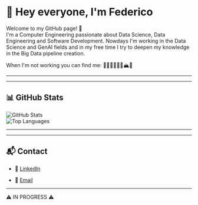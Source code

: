 # 👋 Hey everyone, I'm Federico

Welcome to my GitHub page! 🚀  
I'm a Computer Engineering passionate about Data Science, Data Engineering and Software Development. Nowdays I'm working in the Data Science and GenAI fields and in my free time I try to deepen my knowledge in the Big Data pipeline creation. 

When I'm not working you can find me: 🏀🏐🏃🏼‍♂️‍➡️🏔️🍻

---
<!--
## 🔧 Tech Stack

- 💻 **Languages**: Python, MATLAB, C    
- 🛠️ **Tools**: Git, Docker  
-->
---

## 📊 GitHub Stats

![GitHub Stats](https://github-readme-stats.vercel.app/api?username=ManuelinoFrischezz&show_icons=true&theme=radical)  
![Top Languages](https://github-readme-stats.vercel.app/api/top-langs/?username=ManuelinoFrischezz&layout=compact&theme=radical)

---
<!--
## 🚀 Projects

- 🔹 [Project 1](https://github.com/ManuelinoFrischezz/project1) — short description  
- 🔹 [Project 2](https://github.com/ManuelinoFrischezz/project2) — short description  
- 🔹 [Project 3](https://github.com/ManuelinoFrischezz/project3) — short description  
-->
---

## 📬 Contact

- 💼 [LinkedIn](https://www.linkedin.com/in/federico-pietro-bernardini-580794186/)  
<!-- - 🌐 [Portfolio/Website](https://YOUR_URL) --->
- 📧 [Email](mailto:atteznap2010@gmail.com)

---

⚠️ IN PROGRESS ⚠️

<!--
**ManuelinoFrischezz/ManuelinoFrischezz** is a ✨ _special_ ✨ repository because its `README.md` (this file) appears on your GitHub profile.

Here are some ideas to get you started:

- 🔭 I’m currently working on ...
- 🌱 I’m currently learning ...
- 👯 I’m looking to collaborate on ...
- 🤔 I’m looking for help with ...
- 💬 Ask me about ...
- 📫 How to reach me: ...
- 😄 Pronouns: ...
- ⚡ Fun fact: ...
-->
